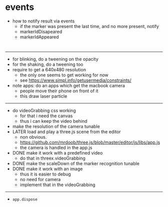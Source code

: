 # events
- how to notify result via events
  - if the marker was present the last time, and no more present, notify
  - markerIdDisapeared
  - markerIdAppeared

# 

---

- for blinking, do a tweening on the opacity
- for the shaking, do a tweening too
- require to get a 640x480 resolution
  - the only one seems to get working for now
  - see https://www.simpl.info/getusermedia/constraints/
- note apps: do an apps which get the macbook camera
  - people move their phone on front of it
  - this draw laser particle

---

- do videoGrabbing css working
  - for that i need the canvas
  - thus i can keep the video behind
- make the resolution of the camera tunable
- LATER load and play a three.js scene from the editor
  - non obvious.
  - https://github.com/mrdoob/three.js/blob/master/editor/js/libs/app.js
  - the camera is handled in the app.js
- DONE make it work with a predefined video
  - do that in threex.videoGrabbing
- DONE make the scaleDown of the marker recognition tunable
- DONE make it work with an image
  - thus it is easier to debug
  - no need for camera
  - implement that in the videoGrabbing

---

- ```app.dispose```
